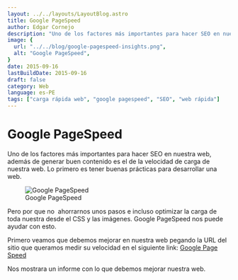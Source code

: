 ```yaml
---
layout: ../../layouts/LayoutBlog.astro
title: Google PageSpeed
author: Edgar Cornejo
description: "Uno de los factores más importantes para hacer SEO en nuestra web, además de generar buen contenido es el de la velocidad de carga de nuestra web. Lo primero es tener buenas prácticas para desarrollar una web."
image: {
  url: "../../blog/google-pagespeed-insights.png",
  alt: "Google PageSpeed",
}  
date: 2015-09-16
lastBuildDate: 2015-09-16
draft: false
category: Web
language: es-PE
tags: ["carga rápida web", "google pagespeed", "SEO", "web rápida"]
---
```


# Google PageSpeed

Uno de los factores más importantes para hacer SEO en nuestra web, además de generar buen contenido es el de la velocidad de carga de nuestra web. Lo primero es tener buenas prácticas para desarrollar una web.
<figure>
  <img src="../../blog/google-pagespeed-insights.png" alt="Google PageSpeed"/>
  <figcaption>Google PageSpeed</figcaption>
</figure>

Pero por que no  ahorrarnos unos pasos e incluso optimizar la carga de toda nuestra desde el CSS y las imágenes. Google PageSpeed nos puede ayudar con esto.

Primero veamos que debemos mejorar en nuestra web pegando la URL del sitio que queramos medir su velocidad en el siguiente link: <a href="https://developers.google.com/speed/pagespeed/insights" title="Google Page Speed" target="_blank">Google Page Speed</a>

Nos mostrara un informe con lo que debemos mejorar nuestra web.